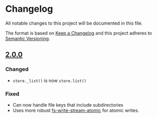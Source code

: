 # Changelog

All notable changes to this project will be documented in this file.

The format is based on [Keep a Changelog](http://keepachangelog.com/en/1.0.0/)
and this project adheres to [Semantic Versioning](http://semver.org/spec/v2.0.0.html).

## [2.0.0]

### Changed

- `store._list()` is now `store.list()`

### Fixed

- Can now handle file keys that include subdirectories
- Uses more robust [fs-write-stream-atomic](https://github.com/npm/fs-write-stream-atomic) for atomic writes.

[2.0.0]: https://github.com/noffle/safe-fs-blob-store/compare/v1.0.0...v2.0.0
